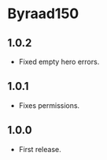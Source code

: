 # Byraad150

## 1.0.2
* Fixed empty hero errors.

## 1.0.1
* Fixes permissions.

## 1.0.0
* First release.
